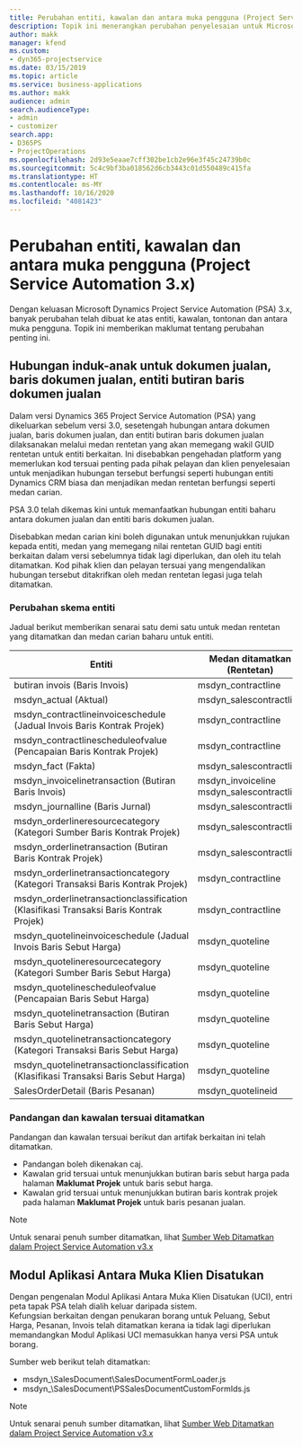 ```yaml
---
title: Perubahan entiti, kawalan dan antara muka pengguna (Project Service Automation 3.x)
description: Topik ini menerangkan perubahan penyelesaian untuk Microsoft Dynamics Project Service Automation 3.x.
author: makk
manager: kfend
ms.custom:
- dyn365-projectservice
ms.date: 03/15/2019
ms.topic: article
ms.service: business-applications
ms.author: makk
audience: admin
search.audienceType:
- admin
- customizer
search.app:
- D365PS
- ProjectOperations
ms.openlocfilehash: 2d93e5eaae7cff302be1cb2e96e3f45c24739b0c
ms.sourcegitcommit: 5c4c9bf3ba018562d6cb3443c01d550489c415fa
ms.translationtype: HT
ms.contentlocale: ms-MY
ms.lasthandoff: 10/16/2020
ms.locfileid: "4081423"
---
```

# <a name="entity-control-and-user-interface-changes-project-service-automation-3x"></a>Perubahan entiti, kawalan dan antara muka pengguna (Project Service Automation 3.x)
Dengan keluasan Microsoft Dynamics Project Service Automation (PSA) 3.x, banyak perubahan telah dibuat ke atas entiti, kawalan, tontonan dan antara muka pengguna. Topik ini memberikan maklumat tentang perubahan penting ini.

## <a name="parent-child-relationships-for-sales-document-sales-document-line-sales-document-line-detail-entities"></a>Hubungan induk-anak untuk dokumen jualan, baris dokumen jualan, entiti butiran baris dokumen jualan
Dalam versi Dynamics 365 Project Service Automation (PSA) yang dikeluarkan sebelum versi 3.0, sesetengah hubungan antara dokumen jualan, baris dokumen jualan, dan entiti butiran baris dokumen jualan dilaksanakan melalui medan rentetan yang akan memegang wakil GUID rentetan untuk entiti berkaitan. Ini disebabkan pengehadan platform yang memerlukan kod tersuai penting pada pihak pelayan dan klien penyelesaian untuk menjadikan hubungan tersebut berfungsi seperti hubungan entiti Dynamics CRM biasa dan menjadikan medan rentetan berfungsi seperti medan carian.

PSA 3.0 telah dikemas kini untuk memanfaatkan hubungan entiti baharu antara dokumen jualan dan entiti baris dokumen jualan.

Disebabkan medan carian kini boleh digunakan untuk menunjukkan rujukan kepada entiti, medan yang memegang nilai rentetan GUID bagi entiti berkaitan dalam versi sebelumnya tidak lagi diperlukan, dan oleh itu telah ditamatkan. Kod pihak klien dan pelayan tersuai yang mengendalikan hubungan tersebut ditakrifkan oleh medan rentetan legasi juga telah ditamatkan.

### <a name="entity-schema-changes"></a>Perubahan skema entiti
Jadual berikut memberikan senarai satu demi satu untuk medan rentetan yang ditamatkan dan medan carian baharu untuk entiti. 

 Entiti |   Medan ditamatkan (Rentetan) | Medan baharu (Carian)
--- | --- | ---
butiran invois (Baris Invois) |  msdyn_contractline |    msdyn_contractlineid
msdyn_actual (Aktual) | msdyn_salescontractline |   msdyn_salescontractlineid
msdyn_contractlineinvoiceschedule (Jadual Invois Baris Kontrak Projek) |    msdyn_contractline |    msdyn_contractlineid
msdyn_contractlinescheduleofvalue (Pencapaian Baris Kontrak Projek) |   msdyn_contractline |    msdyn_contractlineid
msdyn_fact (Fakta) | msdyn_salescontractline |   msdyn_salescontractlineid
msdyn_invoicelinetransaction (Butiran Baris Invois) | msdyn_invoiceline <br> msdyn_salescontractline | msdyn_invoicelineid <br> msdyn_salescontractlineid
msdyn_journalline (Baris Jurnal) |  msdyn_salescontractline |   msdyn_salescontractlineid
msdyn_orderlineresourcecategory (Kategori Sumber Baris Kontrak Projek) | msdyn_salescontractline |   msdyn_contractlineid
msdyn_orderlinetransaction (Butiran Baris Kontrak Projek) | msdyn_salescontractline |   msdyn_salescontractlineid
msdyn_orderlinetransactioncategory (Kategori Transaksi Baris Kontrak Projek) |   msdyn_contractline |    msdyn_contractlineid
msdyn_orderlinetransactionclassification (Klasifikasi Transaksi Baris Kontrak Projek) |   msdyn_contractline |    msdyn_contractlineid
msdyn_quotelineinvoiceschedule (Jadual Invois Baris Sebut Harga) |  msdyn_quoteline |   msdyn_quotelineid
msdyn_quotelineresourcecategory (Kategori Sumber Baris Sebut Harga) |    msdyn_quoteline |   msdyn_quotelineid
msdyn_quotelinescheduleofvalue (Pencapaian Baris Sebut Harga) | msdyn_quoteline |   msdyn_quotelineid
msdyn_quotelinetransaction (Butiran Baris Sebut Harga) |    msdyn_quoteline |   msdyn_quotelineid
msdyn_quotelinetransactioncategory (Kategori Transaksi Baris Sebut Harga) |  msdyn_quoteline |   msdyn_quotelineid
msdyn_quotelinetransactionclassification (Klasifikasi Transaksi Baris Sebut Harga) |  msdyn_quoteline |   msdyn_quotelineid
SalesOrderDetail (Baris Pesanan) | msdyn_quotelineid | msdyn_quoteline 

### <a name="deprecated-custom-views-and-controls"></a>Pandangan dan kawalan tersuai ditamatkan
Pandangan dan kawalan tersuai berikut dan artifak berkaitan ini telah ditamatkan.

- Pandangan boleh dikenakan caj.
- Kawalan grid tersuai untuk menunjukkan butiran baris sebut harga pada halaman **Maklumat Projek** untuk baris sebut harga.
- Kawalan grid tersuai untuk menunjukkan butiran baris kontrak projek pada halaman **Maklumat Projek** untuk baris pesanan jualan.

> [!NOTE]
> Untuk senarai penuh sumber ditamatkan, lihat [Sumber Web Ditamatkan dalam Project Service Automation v3.x](../developer-guides/web-resources-deprecated-v3.x.md)

## <a name="unified-client-interface-app-module"></a>Modul Aplikasi Antara Muka Klien Disatukan
Dengan pengenalan Modul Aplikasi Antara Muka Klien Disatukan (UCI), entri peta tapak PSA telah dialih keluar daripada sistem.  
Kefungsian berkaitan dengan penukaran borang untuk Peluang, Sebut Harga, Pesanan, Invois telah ditamatkan kerana ia tidak lagi diperlukan memandangkan Modul Aplikasi UCI memasukkan hanya versi PSA untuk borang.  

Sumber web berikut telah ditamatkan:

- msdyn_\SalesDocument\SalesDocumentFormLoader.js
- msdyn_\SalesDocument\PSSalesDocumentCustomFormIds.js

> [!NOTE]
> Untuk senarai penuh sumber ditamatkan, lihat [Sumber Web Ditamatkan dalam Project Service Automation v3.x](../developer-guides/web-resources-deprecated-v3.x.md)


